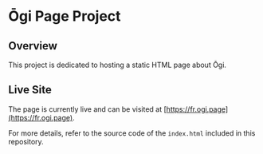 # Ōgi Page Project

## Overview

This project is dedicated to hosting a static HTML page about Ōgi.

## Live Site

The page is currently live and can be visited at [https://fr.ogi.page](https://fr.ogi.page).

For more details, refer to the source code of the `index.html` included in this repository.
